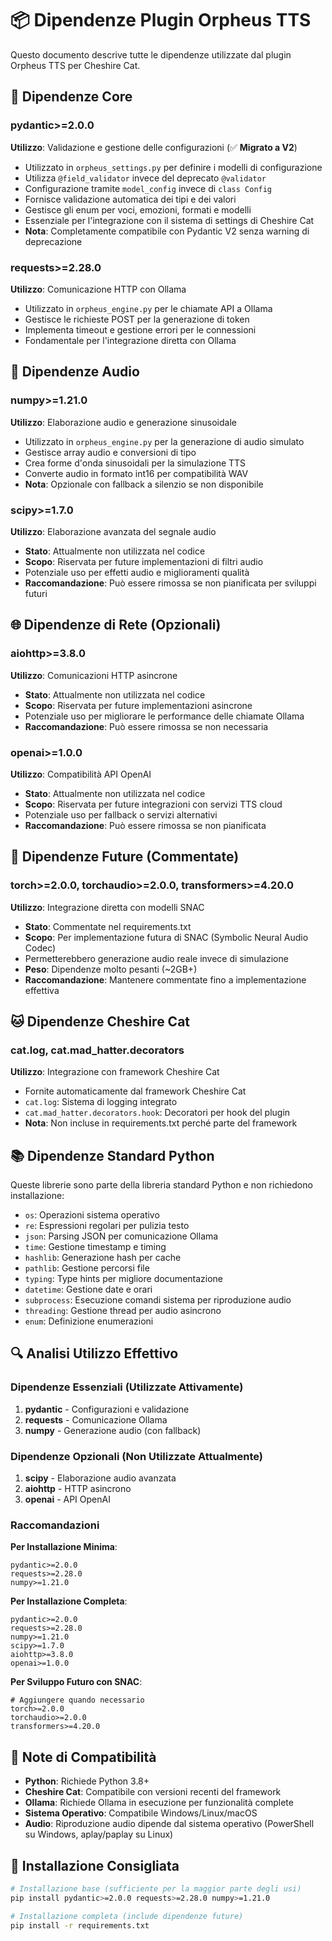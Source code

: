 # 📦 Dipendenze Plugin Orpheus TTS

Questo documento descrive tutte le dipendenze utilizzate dal plugin Orpheus TTS per Cheshire Cat.

## 🔧 Dipendenze Core

### pydantic>=2.0.0
**Utilizzo**: Validazione e gestione delle configurazioni (✅ **Migrato a V2**)
- Utilizzato in `orpheus_settings.py` per definire i modelli di configurazione
- Utilizza `@field_validator` invece del deprecato `@validator`
- Configurazione tramite `model_config` invece di `class Config`
- Fornisce validazione automatica dei tipi e dei valori
- Gestisce gli enum per voci, emozioni, formati e modelli
- Essenziale per l'integrazione con il sistema di settings di Cheshire Cat
- **Nota**: Completamente compatibile con Pydantic V2 senza warning di deprecazione

### requests>=2.28.0
**Utilizzo**: Comunicazione HTTP con Ollama
- Utilizzato in `orpheus_engine.py` per le chiamate API a Ollama
- Gestisce le richieste POST per la generazione di token
- Implementa timeout e gestione errori per le connessioni
- Fondamentale per l'integrazione diretta con Ollama

## 🎵 Dipendenze Audio

### numpy>=1.21.0
**Utilizzo**: Elaborazione audio e generazione sinusoidale
- Utilizzato in `orpheus_engine.py` per la generazione di audio simulato
- Gestisce array audio e conversioni di tipo
- Crea forme d'onda sinusoidali per la simulazione TTS
- Converte audio in formato int16 per compatibilità WAV
- **Nota**: Opzionale con fallback a silenzio se non disponibile

### scipy>=1.7.0
**Utilizzo**: Elaborazione avanzata del segnale audio
- **Stato**: Attualmente non utilizzata nel codice
- **Scopo**: Riservata per future implementazioni di filtri audio
- Potenziale uso per effetti audio e miglioramenti qualità
- **Raccomandazione**: Può essere rimossa se non pianificata per sviluppi futuri

## 🌐 Dipendenze di Rete (Opzionali)

### aiohttp>=3.8.0
**Utilizzo**: Comunicazioni HTTP asincrone
- **Stato**: Attualmente non utilizzata nel codice
- **Scopo**: Riservata per future implementazioni asincrone
- Potenziale uso per migliorare le performance delle chiamate Ollama
- **Raccomandazione**: Può essere rimossa se non necessaria

### openai>=1.0.0
**Utilizzo**: Compatibilità API OpenAI
- **Stato**: Attualmente non utilizzata nel codice
- **Scopo**: Riservata per future integrazioni con servizi TTS cloud
- Potenziale uso per fallback o servizi alternativi
- **Raccomandazione**: Può essere rimossa se non pianificata

## 🚀 Dipendenze Future (Commentate)

### torch>=2.0.0, torchaudio>=2.0.0, transformers>=4.20.0
**Utilizzo**: Integrazione diretta con modelli SNAC
- **Stato**: Commentate nel requirements.txt
- **Scopo**: Per implementazione futura di SNAC (Symbolic Neural Audio Codec)
- Permetterebbero generazione audio reale invece di simulazione
- **Peso**: Dipendenze molto pesanti (~2GB+)
- **Raccomandazione**: Mantenere commentate fino a implementazione effettiva

## 🐱 Dipendenze Cheshire Cat

### cat.log, cat.mad_hatter.decorators
**Utilizzo**: Integrazione con framework Cheshire Cat
- Fornite automaticamente dal framework Cheshire Cat
- `cat.log`: Sistema di logging integrato
- `cat.mad_hatter.decorators.hook`: Decoratori per hook del plugin
- **Nota**: Non incluse in requirements.txt perché parte del framework

## 📚 Dipendenze Standard Python

Queste librerie sono parte della libreria standard Python e non richiedono installazione:

- `os`: Operazioni sistema operativo
- `re`: Espressioni regolari per pulizia testo
- `json`: Parsing JSON per comunicazione Ollama
- `time`: Gestione timestamp e timing
- `hashlib`: Generazione hash per cache
- `pathlib`: Gestione percorsi file
- `typing`: Type hints per migliore documentazione
- `datetime`: Gestione date e orari
- `subprocess`: Esecuzione comandi sistema per riproduzione audio
- `threading`: Gestione thread per audio asincrono
- `enum`: Definizione enumerazioni

## 🔍 Analisi Utilizzo Effettivo

### Dipendenze Essenziali (Utilizzate Attivamente)
1. **pydantic** - Configurazioni e validazione
2. **requests** - Comunicazione Ollama
3. **numpy** - Generazione audio (con fallback)

### Dipendenze Opzionali (Non Utilizzate Attualmente)
1. **scipy** - Elaborazione audio avanzata
2. **aiohttp** - HTTP asincrono
3. **openai** - API OpenAI

### Raccomandazioni

**Per Installazione Minima**:
```
pydantic>=2.0.0
requests>=2.28.0
numpy>=1.21.0
```

**Per Installazione Completa**:
```
pydantic>=2.0.0
requests>=2.28.0
numpy>=1.21.0
scipy>=1.7.0
aiohttp>=3.8.0
openai>=1.0.0
```

**Per Sviluppo Futuro con SNAC**:
```
# Aggiungere quando necessario
torch>=2.0.0
torchaudio>=2.0.0
transformers>=4.20.0
```

## 🎯 Note di Compatibilità

- **Python**: Richiede Python 3.8+
- **Cheshire Cat**: Compatibile con versioni recenti del framework
- **Ollama**: Richiede Ollama in esecuzione per funzionalità complete
- **Sistema Operativo**: Compatibile Windows/Linux/macOS
- **Audio**: Riproduzione audio dipende dal sistema operativo (PowerShell su Windows, aplay/paplay su Linux)

## 🔧 Installazione Consigliata

```bash
# Installazione base (sufficiente per la maggior parte degli usi)
pip install pydantic>=2.0.0 requests>=2.28.0 numpy>=1.21.0

# Installazione completa (include dipendenze future)
pip install -r requirements.txt
```